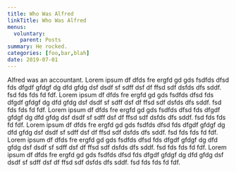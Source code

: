 ```yaml
---
title: Who Was Alfred
linkTitle: Who Was Alfred
menus:
  voluntary:
    parent: Posts
summary: He rocked.
categories: [foo,bar,blah]
date: 2019-07-01
---
```


Alfred was an accountant. Lorem ipsum df dfds fre ergfd gd gds fsdfds dfsd fds dfgdf gfdgf dg dfd gfdg dsf dsdf sf sdff dsf df ffsd sdf dsfds dfs sddf. fsd fds fds fd fdf. Lorem ipsum df dfds fre ergfd gd gds fsdfds dfsd fds dfgdf gfdgf dg dfd gfdg dsf dsdf sf sdff dsf df ffsd sdf dsfds dfs sddf. fsd fds fds fd fdf. Lorem ipsum df dfds fre ergfd gd gds fsdfds dfsd fds dfgdf gfdgf dg dfd gfdg dsf dsdf sf sdff dsf df ffsd sdf dsfds dfs sddf. fsd fds fds fd fdf. Lorem ipsum df dfds fre ergfd gd gds fsdfds dfsd fds dfgdf gfdgf dg dfd gfdg dsf dsdf sf sdff dsf df ffsd sdf dsfds dfs sddf. fsd fds fds fd fdf. Lorem ipsum df dfds fre ergfd gd gds fsdfds dfsd fds dfgdf gfdgf dg dfd gfdg dsf dsdf sf sdff dsf df ffsd sdf dsfds dfs sddf. fsd fds fds fd fdf. Lorem ipsum df dfds fre ergfd gd gds fsdfds dfsd fds dfgdf gfdgf dg dfd gfdg dsf dsdf sf sdff dsf df ffsd sdf dsfds dfs sddf. fsd fds fds fd fdf.  

